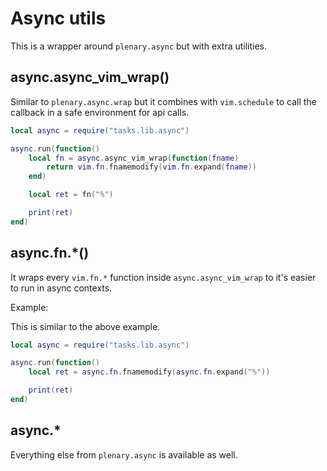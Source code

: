 # Async utils

This is a wrapper around `plenary.async` but with extra utilities.

## async.async_vim_wrap()

Similar to `plenary.async.wrap` but it combines with `vim.schedule` to call the callback in a safe environment for api calls.

```lua
local async = require("tasks.lib.async")

async.run(function()
    local fn = async.async_vim_wrap(function(fname)
        return vim.fn.fnamemodify(vim.fn.expand(fname))
    end)

    local ret = fn("%")

    print(ret)
end)
```

## async.fn.*()

It wraps every `vim.fn.*` function inside `async.async_vim_wrap` to it's easier to run in async contexts.

Example:

This is similar to the above example.

```lua
local async = require("tasks.lib.async")

async.run(function()
    local ret = async.fn.fnamemodify(async.fn.expand("%"))

    print(ret)
end)
```

## async.*

Everything else from `plenary.async` is available as well.
